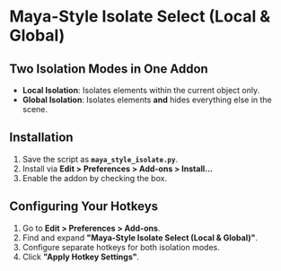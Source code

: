 # Maya-Style Isolate Select (Local & Global)  

## Two Isolation Modes in One Addon  

- **Local Isolation**: Isolates elements within the current object only.  
- **Global Isolation**: Isolates elements **and** hides everything else in the scene.  

## Installation  

1. Save the script as **`maya_style_isolate.py`**.  
2. Install via **Edit > Preferences > Add-ons > Install...**  
3. Enable the addon by checking the box.  

## Configuring Your Hotkeys  

1. Go to **Edit > Preferences > Add-ons**.  
2. Find and expand **"Maya-Style Isolate Select (Local & Global)"**.  
3. Configure separate hotkeys for both isolation modes.  
4. Click **"Apply Hotkey Settings"**.  
